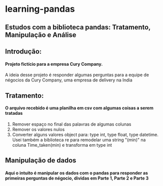 # learning-pandas
## Estudos com a biblioteca pandas: Tratamento, Manipulação e Análise 

## Introdução:
#### Projeto fictício para a empresa Cury Company.

A ideia desse projeto é responder algumas perguntas para a equipe de négocios da Cury Company, uma empresa de delivery na India 

## Tratamento: 
#### O arquivo recebido é uma planilha em csv com algumas coisas a serem tratadas 

1. Remover espaço no final das palavras de algumas colunas
2. Remover os valores nulos
3. Converter alguns valores object para: type int, type float, type datetime.
Usei também a biblioteca re para remodelar uma string "(min)" na coluna Time_taken(min) e transforma em type int


## Manipulação de dados 
#### Aqui o intuito é manipular os dados com o pandas para responder as primeiras perguntas de négocio, dividas em Parte 1, Parte 2 e Parte 3 

